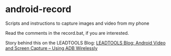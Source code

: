 # android-record
Scripts and instructions to capture images and video from my phone

Read the comments in the record.bat, if you are interested.

Story behind this on the LEADTOOLS Blog:
[LEADTOOLS Blog: Android Video and Screen Capture – Using ADB Wirelessly](https://www.leadtools.com/blog/general/android-video-screen-capture/)
